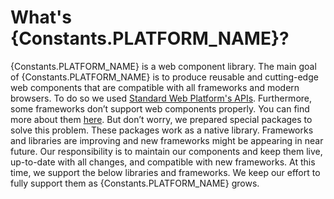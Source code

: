 # What's {Constants.PLATFORM_NAME}?

{Constants.PLATFORM_NAME} is a web component library. The main goal of {Constants.PLATFORM_NAME} is to produce reusable and cutting-edge web components that are compatible with all frameworks and modern browsers. To do so we used [Standard Web Platform's APIs]({Constants.WEBCOMPONENT_REFERENCE}).
Furthermore, some frameworks don’t support web components properly. You can find more about them [here]({Constants.WEBCOMPONENT_COMPATIBILITY}). But don’t worry, we prepared special packages to solve this problem. These packages work as a native library.
Frameworks and libraries are improving and new frameworks might be appearing in near future. Our responsibility is to maintain our components and keep them live, up-to-date with all changes, and compatible with new frameworks. At this time, we support the below libraries and frameworks. We keep our effort to fully support them as {Constants.PLATFORM_NAME} grows.
